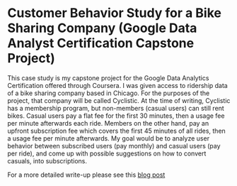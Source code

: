 # Customer Behavior Study for a Bike Sharing Company (Google Data Analyst Certification Capstone Project)

This case study is my capstone project for the Google Data Analytics Certification offered through Coursera. I was given access to ridership data of a bike sharing company based in Chicago. For the purposes of the project, that company will be called Cyclistic. At the time of writing, Cyclistic has a membership program, but non-members (casual users) can still rent bikes. Casual users pay a flat fee for the first 30 minutes, then a usage fee per minute afterwards each ride. Members on the other hand, pay an upfront subscription fee which covers the first 45 minutes of all rides, then a usage fee per minute afterwards.  My goal would be to analyze user behavior between subscribed users (pay monthly) and casual users (pay per ride), and come up with possible suggestions on how to convert casuals, into subscriptions.

For a more detailed write-up please see this [blog post](https://kielhizon.tech/2021/11/converting-casual-bike-share-customers-a-data-analytics-case-study/)
